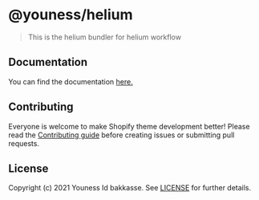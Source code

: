 # @youness/helium

> This is the helium bundler for helium workflow

## Documentation

You can find the documentation [here.](https://helium.younessidbakkasse.com/)

## Contributing

Everyone is welcome to make Shopify theme development better! Please read the [Contributing guide](.github/CONTRIBUTING.md) before creating issues or submitting pull requests.

## License

Copyright (c) 2021 Youness Id bakkasse. See [LICENSE](/LICENSE) for further details.
